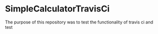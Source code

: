 # SimpleCalculatorTravisCi
The purpose of this repository was to test the functionality of travis ci and test
